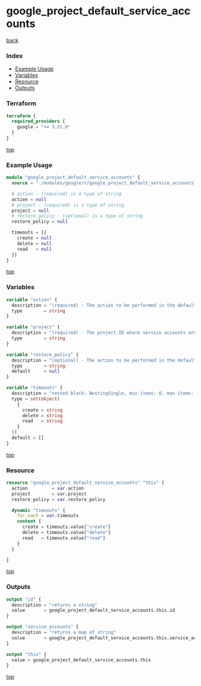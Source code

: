 # google_project_default_service_accounts

[back](../google.md)

### Index

- [Example Usage](#example-usage)
- [Variables](#variables)
- [Resource](#resource)
- [Outputs](#outputs)

### Terraform

```terraform
terraform {
  required_providers {
    google = ">= 3.51.0"
  }
}
```

[top](#index)

### Example Usage

```terraform
module "google_project_default_service_accounts" {
  source = "./modules/google/r/google_project_default_service_accounts"

  # action - (required) is a type of string
  action = null
  # project - (required) is a type of string
  project = null
  # restore_policy - (optional) is a type of string
  restore_policy = null

  timeouts = [{
    create = null
    delete = null
    read   = null
  }]
}
```

[top](#index)

### Variables

```terraform
variable "action" {
  description = "(required) - The action to be performed in the default service accounts. Valid values are: DEPRIVILEGE, DELETE, DISABLE.\n\t\t\t\tNote that DEPRIVILEGE action will ignore the REVERT configuration in the restore_policy."
  type        = string
}

variable "project" {
  description = "(required) - The project ID where service accounts are created."
  type        = string
}

variable "restore_policy" {
  description = "(optional) - The action to be performed in the default service accounts on the resource destroy.\n\t\t\t\tValid values are NONE, REVERT and REVERT_AND_IGNORE_FAILURE. It is applied for any action but in the DEPRIVILEGE."
  type        = string
  default     = null
}

variable "timeouts" {
  description = "nested block: NestingSingle, min items: 0, max items: 0"
  type = set(object(
    {
      create = string
      delete = string
      read   = string
    }
  ))
  default = []
}
```

[top](#index)

### Resource

```terraform
resource "google_project_default_service_accounts" "this" {
  action         = var.action
  project        = var.project
  restore_policy = var.restore_policy

  dynamic "timeouts" {
    for_each = var.timeouts
    content {
      create = timeouts.value["create"]
      delete = timeouts.value["delete"]
      read   = timeouts.value["read"]
    }
  }

}
```

[top](#index)

### Outputs

```terraform
output "id" {
  description = "returns a string"
  value       = google_project_default_service_accounts.this.id
}

output "service_accounts" {
  description = "returns a map of string"
  value       = google_project_default_service_accounts.this.service_accounts
}

output "this" {
  value = google_project_default_service_accounts.this
}
```

[top](#index)